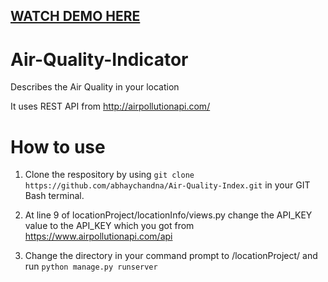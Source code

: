 ## [WATCH DEMO HERE](https://www.youtube.com/watch?v=QKuFxTnNCE8)
# Air-Quality-Indicator
Describes the Air Quality in your location 

It uses REST API from http://airpollutionapi.com/

# How to use 
1) Clone the respository by using 
``` git clone https://github.com/abhaychandna/Air-Quality-Index.git ```
in your GIT Bash terminal.

2) At line 9 of  locationProject/locationInfo/views.py
  change the API_KEY value to the API_KEY which you got from https://www.airpollutionapi.com/api
 
3) Change the directory in your command prompt to /locationProject/
  and run 
  ``` python manage.py runserver ```
